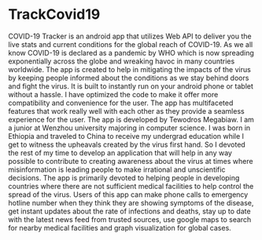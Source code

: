 # TrackCovid19
 COVID-19 Tracker is an android app that utilizes Web API to deliver you the live stats and current conditions for the global reach of COVID-19. As we all know COVID-19 is declared as a pandemic by WHO which is now spreading exponentially across the globe and wreaking havoc in many countries worldwide. The app is created to help in mitigating the impacts of the virus by keeping people informed about the conditions as we stay behind doors and fight the virus. It is built to instantly run on your android phone or tablet without a hassle. I have optimized the code to make it offer more compatibility and convenience for the user. The app has multifaceted features that work really well with each other as they provide a seamless experience for the user.     The app is developed by Tewodros Megabiaw. I am a junior at Wenzhou university majoring in computer science. I was born in Ethiopia and traveled to China to receive my undergrad education while I get to witness the upheavals created by the virus first hand. So I devoted the rest of my time to develop an application that will help in any way possible to contribute to creating awareness about the virus at times where misinformation is leading people to make irrational and unscientific decisions. The app is primarily devoted to helping people in developing countries where there are not sufficient medical facilities to help control the spread of the virus. Users of this app can make phone calls to emergency hotline number when they think they are showing symptoms of the disease, get instant updates about the rate of infections and deaths, stay up to date with the latest news feed from trusted sources, use google maps to search for nearby medical facilities and graph visualization for global cases.
